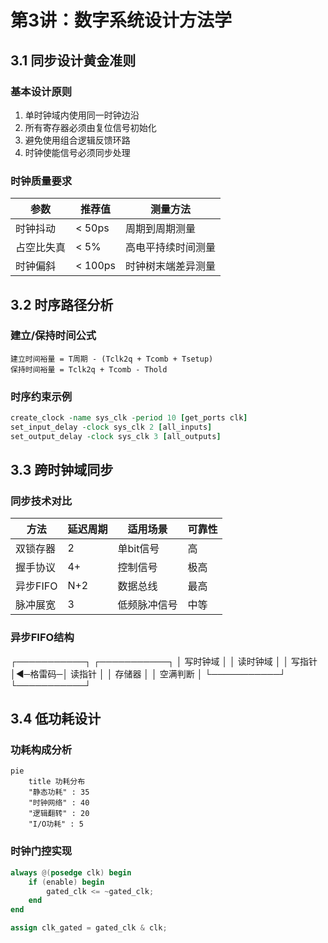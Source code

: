 # 第3讲：数字系统设计方法学

## 3.1 同步设计黄金准则
### 基本设计原则
1. 单时钟域内使用同一时钟边沿
2. 所有寄存器必须由复位信号初始化
3. 避免使用组合逻辑反馈环路
4. 时钟使能信号必须同步处理

### 时钟质量要求
| 参数          | 推荐值       | 测量方法               |
|---------------|-------------|-----------------------|
| 时钟抖动       | < 50ps      | 周期到周期测量         |
| 占空比失真     | < 5%        | 高电平持续时间测量     |
| 时钟偏斜       | < 100ps     | 时钟树末端差异测量     |

## 3.2 时序路径分析
### 建立/保持时间公式
```
建立时间裕量 = T周期 - (Tclk2q + Tcomb + Tsetup)
保持时间裕量 = Tclk2q + Tcomb - Thold
```

### 时序约束示例
```tcl
create_clock -name sys_clk -period 10 [get_ports clk]
set_input_delay -clock sys_clk 2 [all_inputs]
set_output_delay -clock sys_clk 3 [all_outputs]
```

## 3.3 跨时钟域同步
### 同步技术对比
| 方法         | 延迟周期 | 适用场景           | 可靠性       |
|--------------|---------|--------------------|-------------|
| 双锁存器     | 2       | 单bit信号          | 高          |
| 握手协议     | 4+      | 控制信号           | 极高        |
| 异步FIFO     | N+2     | 数据总线           | 最高        |
| 脉冲展宽     | 3       | 低频脉冲信号       | 中等        |

### 异步FIFO结构
┌───────────┐     ┌───────────┐
│ 写时钟域  │     │ 读时钟域  │
│ 写指针    │◀─格雷码─│ 读指针    │
│ 存储器    │     │ 空满判断  │
└───────────┘     └───────────┘

## 3.4 低功耗设计
### 功耗构成分析
```mermaid
pie
    title 功耗分布
    "静态功耗" : 35
    "时钟网络" : 40
    "逻辑翻转" : 20
    "I/O功耗" : 5
```

### 时钟门控实现
```verilog
always @(posedge clk) begin
    if (enable) begin
        gated_clk <= ~gated_clk;
    end
end

assign clk_gated = gated_clk & clk;
